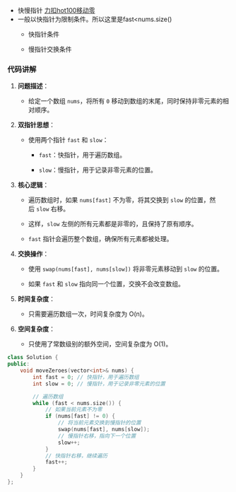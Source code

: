 - 快慢指针
  [力扣hot100移动零](https://leetcode.cn/problems/move-zeroes/?envType=study-plan-v2&envId=top-100-liked)
- 一般以快指针为限制条件。所以这里是fast<nums.size()
  * 快指针条件
  
  * 慢指针交换条件

### **代码讲解**

1. **问题描述**：
   
   * 给定一个数组 `nums`，将所有 `0` 移动到数组的末尾，同时保持非零元素的相对顺序。

2. **双指针思想**：
   
   * 使用两个指针 `fast` 和 `slow`：
     
     * `fast`：快指针，用于遍历数组。
     
     * `slow`：慢指针，用于记录非零元素的位置。

3. **核心逻辑**：
   
   * 遍历数组时，如果 `nums[fast]` 不为零，将其交换到 `slow` 的位置，然后 `slow` 右移。
   
   * 这样，`slow` 左侧的所有元素都是非零的，且保持了原有顺序。
   
   * `fast` 指针会遍历整个数组，确保所有元素都被处理。

4. **交换操作**：
   
   * 使用 `swap(nums[fast], nums[slow])` 将非零元素移动到 `slow` 的位置。
   
   * 如果 `fast` 和 `slow` 指向同一个位置，交换不会改变数组。

5. **时间复杂度**：
   
   * 只需要遍历数组一次，时间复杂度为 O(n)。

6. **空间复杂度**：
   
   * 只使用了常数级别的额外空间，空间复杂度为 O(1)。

```cpp
class Solution {
public:
    void moveZeroes(vector<int>& nums) {
        int fast = 0; // 快指针，用于遍历数组
        int slow = 0; // 慢指针，用于记录非零元素的位置

        // 遍历数组
        while (fast < nums.size()) {
            // 如果当前元素不为零
            if (nums[fast] != 0) {
                // 将当前元素交换到慢指针的位置
                swap(nums[fast], nums[slow]);
                // 慢指针右移，指向下一个位置
                slow++;
            }
            // 快指针右移，继续遍历
            fast++;
        }
    }
};
```




